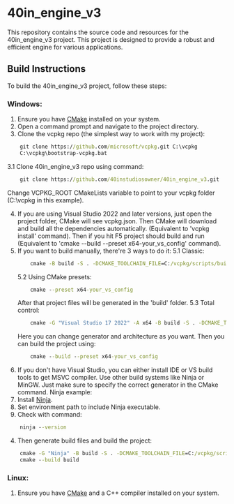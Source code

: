 # 40in_engine_v3

This repository contains the source code and resources for the 40in_engine_v3 project.
This project is designed to provide a robust and efficient engine for various applications.

## Build Instructions
To build the 40in_engine_v3 project, follow these steps:
### Windows:
1. Ensure you have [CMake](https://cmake.org/download/) installed on your system.
2. Open a command prompt and navigate to the project directory.
3. Clone the vcpkg repo (the simplest way to work with my project):
```bat
	git clone https://github.com/microsoft/vcpkg.git C:\vcpkg
	C:\vcpkg\bootstrap-vcpkg.bat
```
3.1	Clone 40in_engine_v3 repo using command:
```bat
	git clone https://github.com/40instudiosowner/40in_engine_v3.git
```
Change VCPKG_ROOT CMakeLists variable to point to your vcpkg folder (C:\vcpkg in this example).

4. If you are using Visual Studio 2022 and later versions, just open the project folder, CMake will see vcpkg.json.
   Then CMake will download and build all the dependencies automatically. (Equivalent to 'vcpkg install' command).
	Then if you hit F5 project should build and run (Equivalent to 'cmake --build --preset x64-your_vs_config' command).
5. If you want to build manually, there're 3 ways to do it:
	5.1 Classic:
	```bat
		cmake -B build -S . -DCMAKE_TOOLCHAIN_FILE=C:/vcpkg/scripts/buildsystems/vcpkg.cmake
	```
	5.2 Using CMake presets:
	```bat
		cmake --preset x64-your_vs_config
	```
	After that project files will be generated in the 'build' folder.
	5.3 Total control:
	```bat
		cmake -G "Visual Studio 17 2022" -A x64 -B build -S . -DCMAKE_TOOLCHAIN_FILE=C:/vcpkg/scripts/buildsystems/vcpkg.cmake
	```
	Here you can change generator and architecture as you want.
	Then you can build the project using:
	```bat
		cmake --build --preset x64-your_vs_config
	```
6. If you don't have Visual Studio, you can either install IDE or VS build tools to get MSVC compiler. Use other build systems like Ninja or MinGW.
   Just make sure to specify the correct generator in the CMake command.
Ninja example:
1. Install [Ninja](https://ninja-build.org/).
2. Set environment path to include Ninja executable.
3. Check with command:
```bat
	ninja --version
```
4. Then generate build files and build the project:
```bat
	cmake -G "Ninja" -B build -S . -DCMAKE_TOOLCHAIN_FILE=C:/vcpkg/scripts/buildsystems/vcpkg.cmake
	cmake --build build
```
### Linux:
1. Ensure you have [CMake](https://cmake.org/download/) and a C++ compiler installed on your system.

